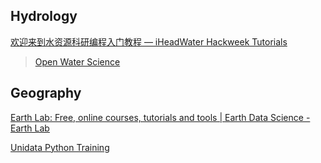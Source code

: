 
## Hydrology

[欢迎来到水资源科研编程入门教程 — iHeadWater Hackweek Tutorials](https://iheadwater.github.io/iheadwater_hackweek_tutorials/intro.html)

> [Open Water Science](https://github.com/iHeadWater)

## Geography

[Earth Lab: Free, online courses, tutorials and tools | Earth Data Science - Earth Lab](https://www.earthdatascience.org/)

[Unidata Python Training](https://unidata.github.io/python-training/)